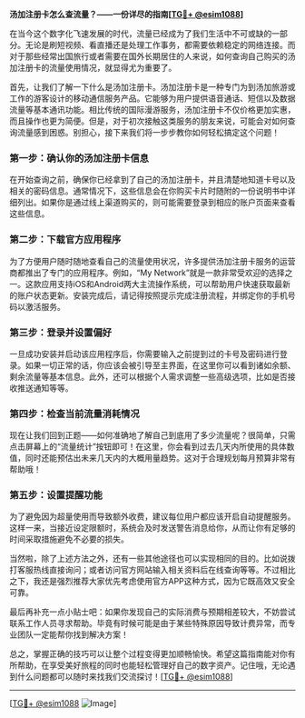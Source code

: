 **汤加注册卡怎么查流量？——一份详尽的指南[[TG💪+ @esim1088](https://t.me/s/esim1088)]**

在当今这个数字化飞速发展的时代，流量已经成为了我们生活中不可或缺的一部分。无论是刷短视频、看直播还是处理工作事务，都需要依赖稳定的网络连接。而对于那些经常出国旅行或者需要在国外长期居住的人来说，如何查询自己购买的汤加注册卡的流量使用情况，就显得尤为重要了。

首先，让我们了解一下什么是汤加注册卡。汤加注册卡是一种专门为到汤加旅游或工作的游客设计的移动通信服务产品。它能够为用户提供语音通话、短信以及数据流量等基本通讯功能。相比传统的国际漫游服务，汤加注册卡不仅价格更加实惠，而且操作也更为简便。但是，对于初次接触这类服务的朋友来说，可能会对如何查询流量感到困惑。别担心，接下来我们将一步步教你如何轻松搞定这个问题！

### 第一步：确认你的汤加注册卡信息

在开始查询之前，确保你已经拿到了自己的汤加注册卡，并且清楚地知道卡号以及相关的密码信息。通常情况下，这些信息会在你购买卡片时随附的一份说明书中详细列出。如果你是通过线上渠道购买的，则可能需要登录到相应的账户页面来查看这些信息。

### 第二步：下载官方应用程序

为了方便用户随时随地查看自己的流量使用状况，许多提供汤加注册卡服务的运营商都推出了专门的应用程序。例如，“My Network”就是一款非常受欢迎的选择之一。这款应用支持iOS和Android两大主流操作系统，可以帮助用户快速获取最新的账户状态更新。安装完成后，请记得按照提示完成注册流程，并绑定你的手机号码以激活服务。

### 第三步：登录并设置偏好

一旦成功安装并启动该应用程序后，你需要输入之前提到过的卡号及密码进行登录。如果一切正常的话，你应该会被引导至主界面，在这里你可以看到诸如余额、剩余流量等基本信息。此外，还可以根据个人需求调整一些高级选项，比如是否接收推送通知等等。

### 第四步：检查当前流量消耗情况

现在让我们回到正题——如何准确地了解自己到底用了多少流量呢？很简单，只需点击屏幕上的“流量统计”按钮即可！在这里，你会看到过去几天内所使用的具体数值，同时还能预估出未来几天内的大概用量趋势。这对于合理规划每月预算非常有帮助哦！

### 第五步：设置提醒功能

为了避免因为超量使用而导致额外收费，建议每位用户都应该开启自动提醒服务。这样一来，当接近设定限额时，系统会及时发送警告消息给你，从而让你有足够的时间采取措施避免不必要的损失。

当然啦，除了上述方法之外，还有一些其他途径也可以实现相同的目的。比如说拨打客服热线直接询问；或者访问官方网站输入相关资料后在线查询等等。不过相比之下，我还是强烈推荐大家优先考虑使用官方APP这种方式，因为它既高效又安全可靠。

最后再补充一点小贴士吧：如果你发现自己的实际消费与预期相差较大，不妨尝试联系工作人员寻求帮助。毕竟有时候可能是由于某些特殊原因导致计费异常，而专业团队一定能帮你找到解决方案！

总之，掌握正确的技巧可以让整个过程变得更加顺畅愉快。希望这篇指南能对你有所帮助，在享受美好旅程的同时也能轻松管理好自己的数字资产。记住哦，无论遇到什么问题都可以随时来找我们交流探讨！[[TG💪+ @esim1088](https://t.me/s/esim1088)]

---

[[TG💪+ @esim1088](https://t.me/s/esim1088) ![Image](https://i.postimg.cc/4NQfJmqS/Snipaste-2025-05-13-00-14-12.png)]